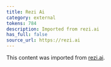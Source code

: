 ```yaml
---
title: Rezi Ai
category: external
tokens: 784
description: Imported from rezi.ai
has_full: false
source_url: https://rezi.ai
---
```


This content was imported from [rezi.ai](https://rezi.ai).
